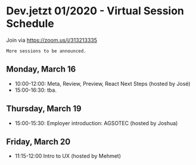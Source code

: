 # Dev.jetzt 01/2020 - Virtual Session Schedule
Join via https://zoom.us/j/313213335

`More sessions to be announced.`

## Monday, March 16

* 10:00-12:00: Meta, Review, Preview, React Next Steps (hosted by José)
* 15:00-16:30: tba.

## Thursday, March 19
* 15:00-15:30: Employer introduction: AGSOTEC (hosted by Joshua)

## Friday, March 20
* 11:15-12:00 Intro to UX (hosted by Mehmet)
